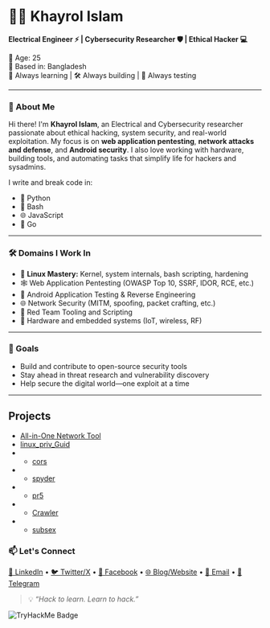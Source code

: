 # 👨‍💻 Khayrol Islam

**Electrical Engineer ⚡ | Cybersecurity Researcher 🛡️ | Ethical Hacker 💻**

🔞 Age: 25  
📍 Based in: Bangladesh  
🧠 Always learning | 🛠️ Always building | 🧪 Always testing

---

### 🔐 About Me

Hi there! I'm **Khayrol Islam**, an Electrical and Cybersecurity researcher passionate about ethical hacking, system security, and real-world exploitation. My focus is on **web application pentesting**, **network attacks and defense**, and **Android security**. I also love working with hardware, building tools, and automating tasks that simplify life for hackers and sysadmins.

I write and break code in:

- 🐍 Python
- 🐚 Bash
- 🌐 JavaScript
- 🦫 Go

---

### 🛠️ Domains I Work In
- 🐧 **Linux Mastery:** Kernel, system internals, bash scripting, hardening
- 🕸️ Web Application Pentesting (OWASP Top 10, SSRF, IDOR, RCE, etc.)
- 📱 Android Application Testing & Reverse Engineering
- 🌐 Network Security (MITM, spoofing, packet crafting, etc.)
- 🧰 Red Team Tooling and Scripting
- 🔧 Hardware and embedded systems (IoT, wireless, RF)

---

### 🚀 Goals

- Build and contribute to open-source security tools  
- Stay ahead in threat research and vulnerability discovery  
- Help secure the digital world—one exploit at a time

---

## Projects
- [All-in-One Network Tool](https://github.com/mrTr1cky/mrtr1cky)
- [linux_priv_Guid](https://github.com/mrTr1cky/madfilter)
- - [cors](https://github.com/mrTr1cky/cors)
- - [spyder](https://github.com/mrTr1cky/spyder)
- - [pr5](https://github.com/mrTr1cky/pr5)
- - [Crawler](https://github.com/mrTr1cky/crawler)
- - [subsex](https://github.com/mrTr1cky/subsex)

### 📫 Let's Connect

<p align="left">
  <a href="https://www.linkedin.com/in/khayrolislam/" target="_blank">💼 LinkedIn</a> • 
  <a href="https://twitter.com/khayrol_islam" target="_blank">🐦 Twitter/X</a> • 
  <a href="https://facebook.com/khayrol.islam.35" target="_blank">📘 Facebook</a> • 
  <a href="https://0xmad.me" target="_blank">🌐 Blog/Website</a> • 
  <a href="mailto:khayrolislam@hotmail.com">📧 Email</a> • 
  <a href="https://t.me/DevidLuice" target="_blank">📲 Telegram</a>
</p>


> 💡 *“Hack to learn. Learn to hack.”*



<img src="https://tryhackme-badges.s3.amazonaws.com/madtiger.png" alt="TryHackMe Badge" />
